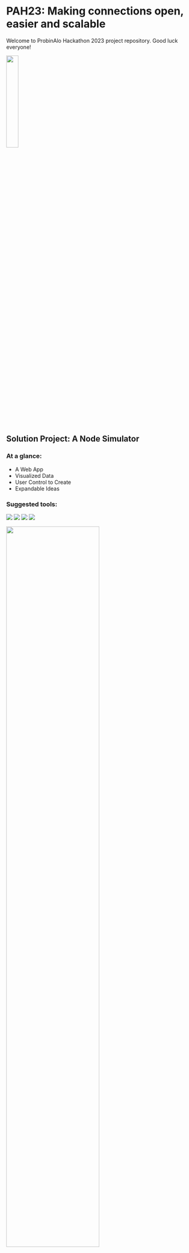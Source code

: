 # PAH23: Making connections open, easier and scalable

Welcome to ProbinAlo Hackathon 2023 project repository. Good luck everyone!  

<img src="https://cdn140.picsart.com/268533700009211.png?r1024x1024" width=25% height=25%>

## Solution Project: A Node Simulator
### At a glance: 
- A Web App
- Visualized Data
- User Control to Create 
- Expandable Ideas
### Suggested tools:
![](https://img.shields.io/badge/Frontend-Svelte-informational?style=for-the-badge&logo=Svelte&color=FF3E00)
![](https://img.shields.io/badge/Backend-ExpressJS-informational?style=for-the-badge&logo=Express&color=000000)
![](https://img.shields.io/badge/Database-PostgreSQL-informational?style=for-the-badge&logo=PostgreSQL&color=4169E1)
![](https://img.shields.io/badge/Library-Threejs-informational?style=for-the-badge&logo=Three.js&color=000000)


<img src="https://s3.amazonaws.com/dev.assets.neo4j.com/wp-content/uploads/20180502093607/graph-visualization-node-clusters.png" width=70% height=70%>

_Demo image of a graph visualizer_

## Project Requirements 
1. User account creation.
2. Must save user progress. Should contain undo, redo and etc. options.
3. Must have buttons that let user create nodes and edges with data.
4. Shows visual representation of nodes and edges with data. Easily visible data is priority in the representation.
5. Try creating most things as an API, so that it is reusable.  
